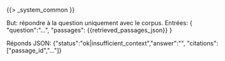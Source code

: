 {{> _system_common }}

But: répondre à la question uniquement avec le corpus.
Entrées: { "question":"...", "passages": {{retrieved_passages_json}} }

Réponds JSON: {"status":"ok|insufficient_context","answer":"", "citations":["passage_id","..."]}
